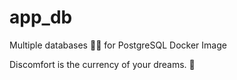 # app_db

Multiple databases 🐳🐳 for PostgreSQL Docker Image


<!-- INSPIRATIONAL_QUOTE_START -->
Discomfort is the currency of your dreams.
🦖
<!-- INSPIRATIONAL_QUOTE_END -->
